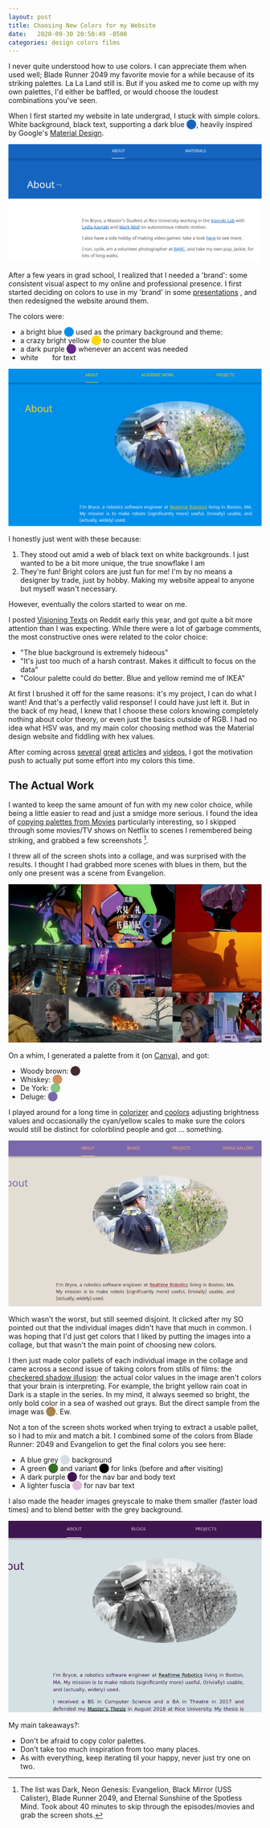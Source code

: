 ```yaml
---
layout: post
title: Choosing New Colors for my Website
date:   2020-09-30 20:50:49 -0500
categories: design colors films
---
```


I never quite understood how to use colors. I can appreciate them when used well; Blade Runner 2049
my favorite movie for a while because of its striking palettes. La La Land still is. But if you asked me
to come up with my own palettes, I'd either be baffled, or would choose the loudest combinations you've seen.

When I first started my website in late undergrad, I stuck with simple colors. White background, black text, supporting a dark blue <span style="color:#1565C0;">⬤</span>,
heavily inspired by Google's [Material Design](https://material.io/design/).

![My original website design](/assets/blogs/colors/original_website.png)

After a few years in grad school, I realized that I needed a 'brand': some consistent visual aspect to my online  and professional presence.
I first started deciding on colors to use in my 'brand' in some [presentations](https://brycewilley.xyz/comp600talk/) , and then redesigned the website around them.

The colors were:

* a bright blue <span style="color:#0090EA;">⬤</span> used as the primary background and theme: 
* a crazy bright yellow <span style="color:#ffd90a;">⬤</span> to counter the blue
* a dark purple <span style="color:#66298c;">⬤</span> whenever an accent was needed
* white <span style="color:#ffffff;">⬤</span> for text

![My website before the color redesign](/assets/blogs/colors/website_v2.png)

I honestly just went with these because:

1. They stood out amid a web of black text on white backgrounds. I just wanted to be a bit more unique, the true snowflake I am
2. They're fun! Bright colors are just fun for me! I'm by no means a designer by trade, just by hobby. Making my website appeal to anyone but myself wasn't necessary.

However, eventually the colors started to wear on me.

I posted [Visioning Texts](/visioning_texts/) on Reddit early this year, and got quite a bit more attention than I was expecting. While there were a lot of garbage comments, the most constructive ones were related to the color choice:

* "The blue background is extremely hideous"
* "It's just too much of a harsh contrast. Makes it difficult to focus on the data"
* "Colour palette could do better. Blue and yellow remind me of IKEA"

At first I brushed it off for the same reasons: it's my project, I can do what I want! And that's a perfectly valid response! I could have just left it. 
But in the back of my head, I knew that I choose these colors knowing completely nothing about color theory, or even just the basics outside of RGB. I had no idea what HSV was, and my main color choosing method was the Material design website and fiddling with hex values.

After coming across [several](https://www.youtube.com/watch?v=FTKP0Y9MVus) 
  [great](https://blog.datawrapper.de/beautifulcolors) [articles](https://blog.datawrapper.de/colorguide) and [videos](https://www.youtube.com/watch?v=cPeqyGig0vQ),
I got the motivation push to actually put some effort into my colors this time.

## The Actual Work

I wanted to keep the same amount of fun with my new color choice, while being a little easier to read and just a smidge more serious. 
I found the idea of [copying palettes from Movies](https://blog.datawrapper.de/colorguide/#4) particularly interesting, so I skipped through some movies/TV shows on Netflix to scenes I remembered being striking, and grabbed a few screenshots [^1].

I threw all of the screen shots into a collage, and was surprised with the results. I thought I had grabbed more scenes with blues in them, but the only one present was a scene from Evangelion.

![A collage of screenshots from my favorite films](/assets/blogs/colors/film_collage.jpg)

On a whim, I generated a palette from it (on [Canva](https://www.canva.com/colors/color-palette-generator/)), and got:

* Woody brown: <span style="color:#442a2d;">⬤</span>
* Whiskey: <span style="color:#d0935d;">⬤</span>
* De York: <span style="color:#88c484;">⬤</span>
* Deluge: <span style="color:#7a68ac;">⬤</span>

I played around for a long time in [colorizer](http://colorizer.org/) and [coolors](https://coolors.co) adjusting brightness values and occasionally the cyan/yellow scales to make sure the colors would still be distinct for colorblind people and got ... something.

![The first redesign](/assets/blogs/colors/redesign_v3_0.png)

Which wasn't the worst, but still seemed disjoint. It clicked after my SO pointed out that the individual images didn't have that much in common. I was hoping that I'd just get colors that I liked by putting the images into a collage, but that wasn't the main point of choosing new colors. 

I then just made color pallets of each individual image in the collage and came across a second issue of taking colors from stills of films: the [checkered shadow illusion](https://en.wikipedia.org/wiki/Checker_shadow_illusion): the actual color values in the image aren't colors that your brain is interpreting.
For example, the bright yellow rain coat in Dark is a staple in the series. In my mind, it always seemed so bright, the only bold color in a sea of washed out grays.
But the direct sample from the image was <span style="color:#a5884f;">⬤</span>. Ew.

Not a ton of the screen shots worked when trying to extract a usable pallet, so I had to mix and match a bit. I combined some of the colors from Blade Runner: 2049 and Evangelion to get the final colors you see here:

* A blue grey <span style="color:#d4e0e3;">⬤</span> background
* A green <span style="color:#367026;">⬤</span> and variant <span style="color:#000000;">⬤</span> for links (before and after visiting)
* A dark purple <span style="color:#3e154f;">⬤</span> for the nav bar and body text
* A lighter fuscia <span style="color:#e4b8da;">⬤</span> for nav bar text

I also made the header images greyscale to make them smaller (faster load times) and to blend better with the grey background.

![The final redesign](/assets/blogs/colors/redesign_v3_1.png)

My main takeaways?:

* Don't be afraid to copy color palettes.
* Don't take too much inspiration from too many places.
* As with everything, keep iterating til your happy, never just try one on two.

[^1]: The list was Dark, Neon Genesis: Evangelion, Black Mirror (USS Calister), Blade Runner 2049, and Eternal Sunshine of the Spotless Mind. Took about 40 minutes to skip through the episodes/movies and grab the screen shots.
